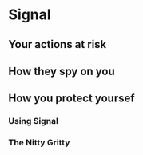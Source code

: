 # Signal


## Your actions at risk

## How they spy on you

## How you protect yoursef

### Using Signal

### The Nitty Gritty

